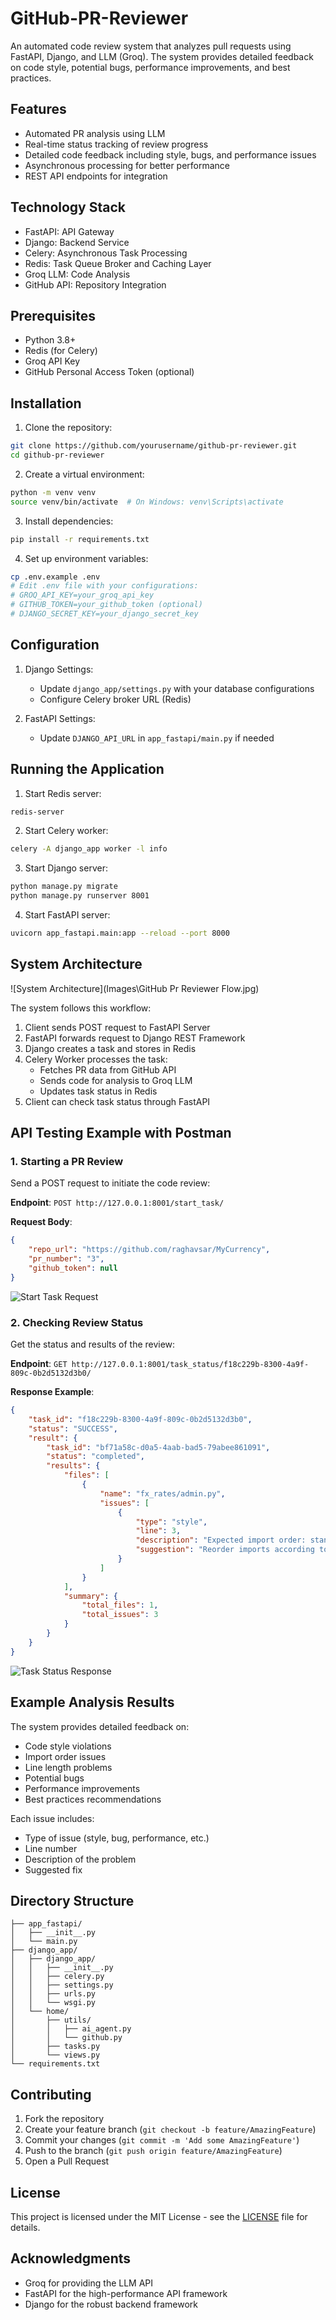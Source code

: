 # GitHub-PR-Reviewer

An automated code review system that analyzes pull requests using FastAPI, Django, and LLM (Groq). The system provides detailed feedback on code style, potential bugs, performance improvements, and best practices.

## Features

- Automated PR analysis using LLM
- Real-time status tracking of review progress
- Detailed code feedback including style, bugs, and performance issues
- Asynchronous processing for better performance
- REST API endpoints for integration

## Technology Stack

- FastAPI: API Gateway
- Django: Backend Service
- Celery: Asynchronous Task Processing
- Redis: Task Queue Broker and Caching Layer
- Groq LLM: Code Analysis
- GitHub API: Repository Integration

## Prerequisites

- Python 3.8+
- Redis (for Celery)
- Groq API Key
- GitHub Personal Access Token (optional)

## Installation

1. Clone the repository:
```bash
git clone https://github.com/yourusername/github-pr-reviewer.git
cd github-pr-reviewer
```

2. Create a virtual environment:
```bash
python -m venv venv
source venv/bin/activate  # On Windows: venv\Scripts\activate
```

3. Install dependencies:
```bash
pip install -r requirements.txt
```

4. Set up environment variables:
```bash
cp .env.example .env
# Edit .env file with your configurations:
# GROQ_API_KEY=your_groq_api_key
# GITHUB_TOKEN=your_github_token (optional)
# DJANGO_SECRET_KEY=your_django_secret_key
```

## Configuration

1. Django Settings:
   - Update `django_app/settings.py` with your database configurations
   - Configure Celery broker URL (Redis)

2. FastAPI Settings:
   - Update `DJANGO_API_URL` in `app_fastapi/main.py` if needed

## Running the Application

1. Start Redis server:
```bash
redis-server
```

2. Start Celery worker:
```bash
celery -A django_app worker -l info
```

3. Start Django server:
```bash
python manage.py migrate
python manage.py runserver 8001
```

4. Start FastAPI server:
```bash
uvicorn app_fastapi.main:app --reload --port 8000
```

## System Architecture

![System Architecture](Images\GitHub Pr Reviewer Flow.jpg)

The system follows this workflow:
1. Client sends POST request to FastAPI Server
2. FastAPI forwards request to Django REST Framework
3. Django creates a task and stores in Redis
4. Celery Worker processes the task:
   - Fetches PR data from GitHub API
   - Sends code for analysis to Groq LLM
   - Updates task status in Redis
5. Client can check task status through FastAPI

## API Testing Example with Postman

### 1. Starting a PR Review
Send a POST request to initiate the code review:

**Endpoint**: `POST http://127.0.0.1:8001/start_task/`

**Request Body**:
```json
{
    "repo_url": "https://github.com/raghavsar/MyCurrency",
    "pr_number": "3",
    "github_token": null
}
```

![Start Task Request](Images\get_status.jpg)

### 2. Checking Review Status
Get the status and results of the review:

**Endpoint**: `GET http://127.0.0.1:8001/task_status/f18c229b-8300-4a9f-809c-0b2d5132d3b0/`

**Response Example**:
```json
{
    "task_id": "f18c229b-8300-4a9f-809c-0b2d5132d3b0",
    "status": "SUCCESS",
    "result": {
        "task_id": "bf71a58c-d0a5-4aab-bad5-79abee861091",
        "status": "completed",
        "results": {
            "files": [
                {
                    "name": "fx_rates/admin.py",
                    "issues": [
                        {
                            "type": "style",
                            "line": 3,
                            "description": "Expected import order: standard libraries first, then third-party libraries, and finally internal modules",
                            "suggestion": "Reorder imports according to PEP 8 guidelines"
                        }
                    ]
                }
            ],
            "summary": {
                "total_files": 1,
                "total_issues": 3
            }
        }
    }
}
```

![Task Status Response](Images\post_start.jpg)

## Example Analysis Results

The system provides detailed feedback on:
- Code style violations
- Import order issues
- Line length problems
- Potential bugs
- Performance improvements
- Best practices recommendations

Each issue includes:
- Type of issue (style, bug, performance, etc.)
- Line number
- Description of the problem
- Suggested fix

## Directory Structure

```
├── app_fastapi/
│   ├── __init__.py
│   └── main.py
├── django_app/
│   ├── django_app/
│   │   ├── __init__.py
│   │   ├── celery.py
│   │   ├── settings.py
│   │   ├── urls.py
│   │   └── wsgi.py
│   └── home/
│       ├── utils/
│       │   ├── ai_agent.py
│       │   └── github.py
│       ├── tasks.py
│       └── views.py
└── requirements.txt
```

## Contributing

1. Fork the repository
2. Create your feature branch (`git checkout -b feature/AmazingFeature`)
3. Commit your changes (`git commit -m 'Add some AmazingFeature'`)
4. Push to the branch (`git push origin feature/AmazingFeature`)
5. Open a Pull Request

## License

This project is licensed under the MIT License - see the [LICENSE](LICENSE) file for details.

## Acknowledgments

- Groq for providing the LLM API
- FastAPI for the high-performance API framework
- Django for the robust backend framework
